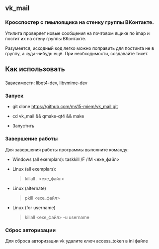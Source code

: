 ## vk_mail

### Кросспостер с гмылоящика на стенку группы ВКонтакте.

Утилита проверяет новые сообщения на почтовом ящике по imap и постит их на стену группы ВКонтакте.

Разумеется, исходный код легко можно поправить для постинга не в группу, а куда-нибудь ещё. При необходимости, создавайте тикет.

## Как использовать

###

Зависимости: libqt4-dev, libvmime-dev

### Запуск

*   git clone https://github.com/ms15-miem/vk_mail.git

*   cd vk_mail && qmake-qt4 && make

*   Запустить

### Завершение работы

Для завершения работы программы выполните команду:

*   Windows&nbsp;(all exemplars): taskkill /F /IM <exe_файл>

*   Linux (all exemplars):

    > killall \. <exe_файл>
*   Linux (alternate)

    > pkill <exe_файл>
*   Linux (for username)

    > killall <exe_файл> -u username

### Сброс авторизации

Для сброса авторизации vk удалите ключ access_token в ini файле
